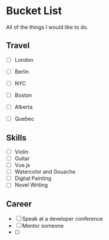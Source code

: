 # Bucket List

All of the things I would like to do.


## Travel
- [ ] London
- [ ] Berlin
- [ ] NYC
- [ ] Boston
- [ ] Alberta
- [ ] Quebec


## Skills
- [ ] Violin
- [ ] Guitar
- [ ] Vue.js
- [ ] Watercolor and Gouache
- [ ] Digital Painting
- [ ] Novel Writing

## Career 
- [ ] Speak at a developer conference
- [ ] Mentor someone
- [ ] 